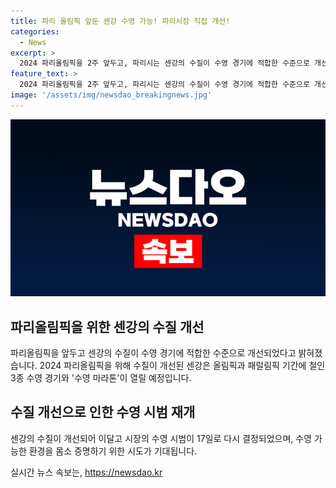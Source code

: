 ```yaml
---
title: 파리 올림픽 앞둔 센강 수영 가능! 파리시장 직접 개선!
categories:
  - News
excerpt: >
  2024 파리올림픽을 2주 앞두고, 파리시는 센강의 수질이 수영 경기에 적합한 수준으로 개선되었다고 밝혔다. 이에 따라 센강에서는 올림픽과 패럴림픽 기간에 철인 3종 수영 경기와 오픈 워터 스위밍이 열릴 예정이다. 지난 달까지 수질 문제로 미뤄졌던 파리 시장의 수영 시범 또한 17일에 다시 결정되었다. 이로써 센강에서의 수영이 가능해진 것으로 예상된다. (150자)
feature_text: >
  2024 파리올림픽을 2주 앞두고, 파리시는 센강의 수질이 수영 경기에 적합한 수준으로 개선되었다고 밝혔다. 이에 따라 센강에서는 올림픽과 패럴림픽 기간에 철인 3종 수영 경기와 오픈 워터 스위밍이 열릴 예정이다. 지난 달까지 수질 문제로 미뤄졌던 파리 시장의 수영 시범 또한 17일에 다시 결정되었다. 이로써 센강에서의 수영이 가능해진 것으로 예상된다. (150자)
image: '/assets/img/newsdao_breakingnews.jpg'
---
```


<p><img src="/assets/img/newsdao_breakingnews.jpg" alt="implanttips 속보" /></p>

<h2 data-ke-size="size26">파리올림픽을 위한 센강의 수질 개선</h2>

<p data-ke-size="size16">파리올림픽을 앞두고 센강의 수질이 수영 경기에 적합한 수준으로 개선되었다고 밝혀졌습니다. 2024 파리올림픽을 위해 수질이 개선된 센강은 올림픽과 패럴림픽 기간에 철인 3종 수영 경기와 '수영 마라톤'이 열릴 예정입니다.</p>

<h2 data-ke-size="size26">수질 개선으로 인한 수영 시범 재개</h2>

<p data-ke-size="size16">센강의 수질이 개선되어 이달고 시장의 수영 시범이 17일로 다시 결정되었으며, 수영 가능한 환경을 몸소 증명하기 위한 시도가 기대됩니다.</p>
실시간 뉴스 속보는, <a href="https://newsdao.kr" rel="dofollow">https://newsdao.kr</a>


